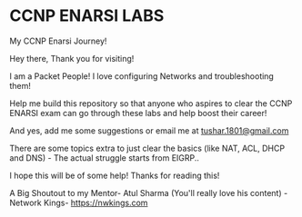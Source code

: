 # CCNP ENARSI LABS
My CCNP Enarsi Journey!

Hey there, Thank you for visiting!

I am a Packet People! I love configuring Networks and troubleshooting them!

Help me build this repository so that anyone who aspires to clear the CCNP ENARSI exam can go through these labs and help boost their career!

And yes, add me some suggestions or email me at tushar.1801@gmail.com

There are some topics extra to just clear the basics (like NAT, ACL, DHCP and DNS) - The actual struggle starts from EIGRP..

I hope this will be of some help! Thanks for reading this!

A Big Shoutout to my Mentor- Atul Sharma (You'll really love his content) - Network Kings- https://nwkings.com

